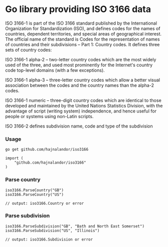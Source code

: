 # Go library providing ISO 3166 data

ISO 3166-1 is part of the ISO 3166 standard published by the International Organization for Standardization (ISO), and defines codes for the names of countries, dependent territories, and special areas of geographical interest. The official name of the standard is Codes for the representation of names of countries and their subdivisions – Part 1: Country codes. It defines three sets of country codes:

ISO 3166-1 alpha-2 – two-letter country codes which are the most widely used of the three, and used most prominently for the Internet's country code top-level domains (with a few exceptions).

ISO 3166-1 alpha-3 – three-letter country codes which allow a better visual association between the codes and the country names than the alpha-2 codes.

ISO 3166-1 numeric – three-digit country codes which are identical to those developed and maintained by the United Nations Statistics Division, with the advantage of script (writing system) independence, and hence useful for people or systems using non-Latin scripts.

ISO 3166-2 defines subdivision name, code and type of the subdivision 

### Usage

```
go get github.com/hajnalandor/iso3166
```

```
import (
    "github.com/hajnalandor/iso3166"
)
```

### Parse country

```
iso3166.ParseCountry("GB") 
iso3166.ParseCountry("US") 

// output: iso3166.Country or error
```

### Parse subdivision

```
iso3166.ParseSubdivision("GB", "Bath and North East Somerset") 
iso3166.ParseSubdivision("US", "Illinois") 

// output: iso3166.Subdivision or error
```
